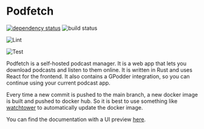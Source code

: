 # Podfetch

[![dependency status](https://deps.rs/repo/github/SamTV12345/PodFetch/status.svg)](https://deps.rs/repo/github/SamTV12345/PodFetch)
![build status](https://github.com/SamTV12345/PodFetch/actions/workflows/rust.yml/badge.svg)

![Lint](https://github.com/SamTV12345/PodFetch/actions/workflows/lint.yml/badge.svg)

![Test](https://github.com/SamTV12345/PodFetch/actions/workflows/test.yml/badge.svg)

Podfetch is a self-hosted podcast manager.
It is a web app that lets you download podcasts and listen to them online.
It is written in Rust and uses React for the frontend.
It also contains a GPodder integration, so you can continue using your current podcast app.

Every time a new commit is pushed to the main branch, a new docker image is built and pushed to docker hub. So it is best to use something like [watchtower](https://github.com/containrrr/watchtower) to automatically update the docker image.


You can find the documentation with a UI preview [here](https://samtv12345.github.io/PodFetch/).


